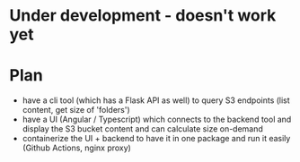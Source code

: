 # Under development - doesn't work yet

# Plan
- have a cli tool (which has a Flask API as well) to query S3 endpoints (list content, get size of 'folders')
- have a UI (Angular / Typescript) which connects to the backend tool and display the S3 bucket content and can calculate size on-demand
- containerize the UI + backend to have it in one package and run it easily (Github Actions, nginx proxy)
